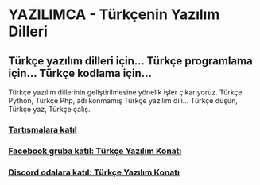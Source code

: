 # YAZILIMCA - Türkçenin Yazılım Dilleri
## Türkçe yazılım dilleri için... Türkçe programlama için... Türkçe kodlama için...
Türkçe yazılım dillerinin geliştirilmesine yönelik işler çıkarıyoruz. Türkçe Python, Türkçe Php, adı konmamış Türkçe yazılım dili... Türkçe düşün, Türkçe yaz, Türkçe çalış.

### [Tartışmalara katıl](https://github.com/turkce-yazilim-konati/yazilimca/discussions)

### [Facebook gruba katıl: Türkçe Yazılım Konatı](https://www.facebook.com/groups/815710512519539)

### [Discord odalara katıl: Türkçe Yazılım Konatı](https://discord.gg/8ymtm9XPyQ)
